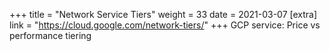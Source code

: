 +++
title = "Network Service Tiers"
weight = 33
date = 2021-03-07
[extra]
link = "https://cloud.google.com/network-tiers/"
+++
GCP service: Price vs performance tiering

